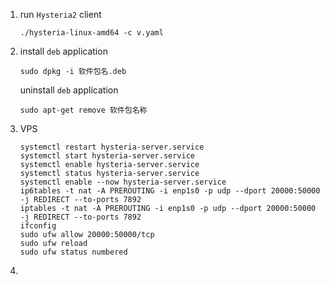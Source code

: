1. run `Hysteria2` client 

   ```log
   ./hysteria-linux-amd64 -c v.yaml
   ```

2. install `deb` application

   ```log
   sudo dpkg -i 软件包名.deb
   ```

   uninstall `deb` application

   ```
   sudo apt-get remove 软件包名称
   ```

3. VPS

   ```log
   systemctl restart hysteria-server.service
   systemctl start hysteria-server.service
   systemctl enable hysteria-server.service
   systemctl status hysteria-server.service
   systemctl enable --now hysteria-server.service
   ip6tables -t nat -A PREROUTING -i enp1s0 -p udp --dport 20000:50000 -j REDIRECT --to-ports 7892
   iptables -t nat -A PREROUTING -i enp1s0 -p udp --dport 20000:50000 -j REDIRECT --to-ports 7892
   ifconfig
   sudo ufw allow 20000:50000/tcp
   sudo ufw reload
   sudo ufw status numbered
   
   ```

   

4. 
